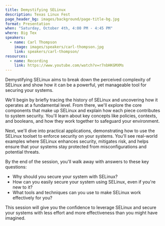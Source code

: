 ```yaml
---
title: Demystifying SELinux
description: Texas Linux Fest
page_header_bg: images/background/page-title-bg.jpg
format: Presentation
when: "Saturday, October 4th, 4:00 PM - 4:45 PM"
where: Big Tex
speakers:
  - name: Carl Thompson
    image: images/speakers/carl-thompson.jpg
    link: speakers/carl-thompson/
resources:
  - name: Recording
    link: https://www.youtube.com/watch?v=r7nbHKGMXMs
---
```


Demystifying SELinux aims to break down the perceived complexity of SELinux and
show how it can be a powerful, yet manageable tool for securing your systems.

We'll begin by briefly tracing the history of SELinux and uncovering how it
operates at a fundamental level.  From there, we'll explore the core components
that make up SELinux and explain how each piece contributes to system security.
You'll learn about key concepts like policies, contexts, and booleans, and how
they work together to safeguard your environment.

Next, we'll dive into practical applications, demonstrating how to use the
SELinux toolset to enforce security on your systems.  You'll see real-world
examples where SELinux enhances security, mitigates risk, and helps ensure that
your systems stay protected from misconfigurations and potential threats.

By the end of the session, you'll walk away with answers to these key
questions:

* Why should you secure your system with SELinux?
* How can you easily secure your system using SELinux, even if you're new to
  it?
* What tools and techniques can you use to make SELinux work effectively for
  you?

This session will give you the confidence to leverage SELinux and secure your
systems with less effort and more effectiveness than you might have imagined.
